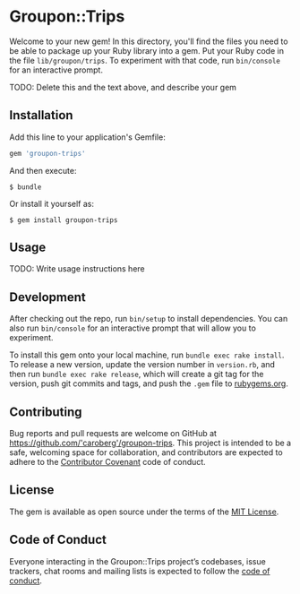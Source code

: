 # Groupon::Trips

Welcome to your new gem! In this directory, you'll find the files you need to be able to package up your Ruby library into a gem. Put your Ruby code in the file `lib/groupon/trips`. To experiment with that code, run `bin/console` for an interactive prompt.

TODO: Delete this and the text above, and describe your gem

## Installation

Add this line to your application's Gemfile:

```ruby
gem 'groupon-trips'
```

And then execute:

    $ bundle

Or install it yourself as:

    $ gem install groupon-trips

## Usage

TODO: Write usage instructions here

## Development

After checking out the repo, run `bin/setup` to install dependencies. You can also run `bin/console` for an interactive prompt that will allow you to experiment.

To install this gem onto your local machine, run `bundle exec rake install`. To release a new version, update the version number in `version.rb`, and then run `bundle exec rake release`, which will create a git tag for the version, push git commits and tags, and push the `.gem` file to [rubygems.org](https://rubygems.org).

## Contributing

Bug reports and pull requests are welcome on GitHub at https://github.com/'caroberg'/groupon-trips. This project is intended to be a safe, welcoming space for collaboration, and contributors are expected to adhere to the [Contributor Covenant](http://contributor-covenant.org) code of conduct.

## License

The gem is available as open source under the terms of the [MIT License](https://opensource.org/licenses/MIT).

## Code of Conduct

Everyone interacting in the Groupon::Trips project’s codebases, issue trackers, chat rooms and mailing lists is expected to follow the [code of conduct](https://github.com/'caroberg'/groupon-trips/blob/master/CODE_OF_CONDUCT.md).
